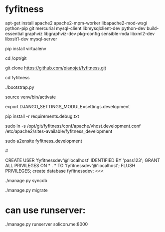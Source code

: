 fyfitness
=========

apt-get install apache2 apache2-mpm-worker libapache2-mod-wsgi python-pip git mercurial mysql-client libmysqlclient-dev python-dev build-essential graphviz libgraphviz-dev pkg-config sensible-mda libxml2-dev libxslt1-dev mysql-server

pip install virtualenv

cd /opt/git

git clone https://github.com/pianojet/fyfitness.git

cd fyfitness

./bootstrap.py

source venv/bin/activate

export DJANGO_SETTINGS_MODULE=settings.development

pip install -r requirements.debug.txt

sudo ln -s /opt/git/fyfitness/conf/apache/vhost.development.conf /etc/apache2/sites-available/fyfitness_development

sudo a2ensite fyfitness_development

#<run mysql client>
>>>
CREATE USER 'fyfitnessdev'@'localhost' IDENTIFIED BY 'pass123';
GRANT ALL PRIVILEGES ON * . * TO 'fyfitnessdev'@'localhost';
FLUSH PRIVILEGES;
create database fyfitnessdev;
<<<

./manage.py syncdb

./manage.py migrate

# can use runserver:
./manage.py runserver solicon.me:8000